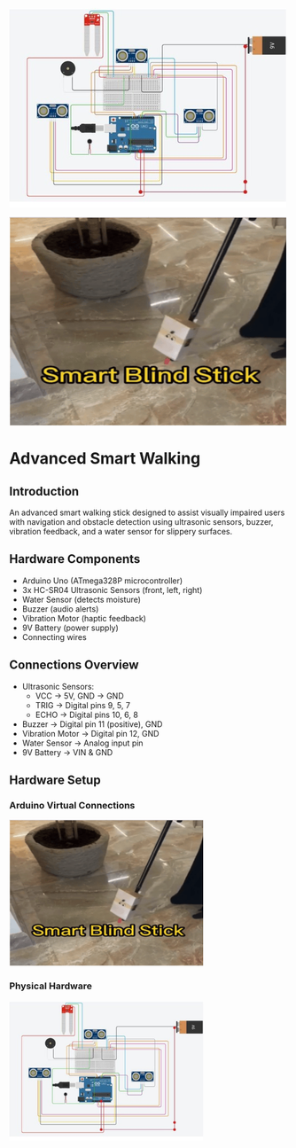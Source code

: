 
 
![Arduino Image](https://github.com/Shumokh1/Advanced-Smart-Blind-Stick/raw/main/arduino.jpeg)

![Hardware Demo](https://github.com/Shumokh1/Advanced-Smart-Blind-Stick/raw/main/hwDemo.png)

# Advanced Smart Walking

## Introduction
An advanced smart walking stick designed to assist visually impaired users with navigation and obstacle detection using ultrasonic sensors, buzzer, vibration feedback, and a water sensor for slippery surfaces.

## Hardware Components
- Arduino Uno (ATmega328P microcontroller)  
- 3x HC-SR04 Ultrasonic Sensors (front, left, right)  
- Water Sensor (detects moisture)  
- Buzzer (audio alerts)  
- Vibration Motor (haptic feedback)  
- 9V Battery (power supply)  
- Connecting wires  

## Connections Overview
- Ultrasonic Sensors:  
  - VCC → 5V, GND → GND  
  - TRIG → Digital pins 9, 5, 7  
  - ECHO → Digital pins 10, 6, 8  
- Buzzer → Digital pin 11 (positive), GND  
- Vibration Motor → Digital pin 12, GND  
- Water Sensor → Analog input pin  
- 9V Battery → VIN & GND  

## Hardware Setup

### Arduino Virtual Connections  
<img src="https://github.com/Shumokh1/Advanced-Smart-Blind-Stick/raw/main/hwDemo.png" width="350" />

### Physical Hardware  
<img src="https://github.com/Shumokh1/Advanced-Smart-Blind-Stick/raw/main/arduino.jpeg" width="350" />
